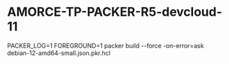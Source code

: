 # AMORCE-TP-PACKER-R5-devcloud-11

PACKER_LOG=1 FOREGROUND=1 packer build --force  -on-error=ask debian-12-amd64-small.json.pkr.hcl
